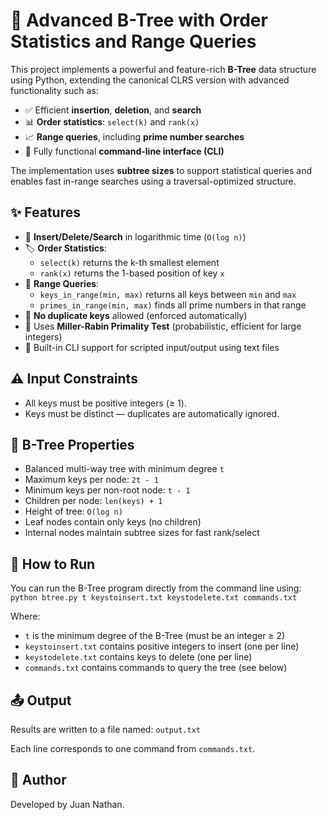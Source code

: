 # 🌳 Advanced B-Tree with Order Statistics and Range Queries

This project implements a powerful and feature-rich **B-Tree** data structure using Python, extending the canonical CLRS version with advanced functionality such as:

- ✅ Efficient **insertion**, **deletion**, and **search**
- 📊 **Order statistics**: `select(k)` and `rank(x)`
- 📈 **Range queries**, including **prime number searches**
- 🧩 Fully functional **command-line interface (CLI)**

The implementation uses **subtree sizes** to support statistical queries and enables fast in-range searches using a traversal-optimized structure.

## ✨ Features

- 🔄 **Insert/Delete/Search** in logarithmic time (`O(log n)`)
- 🏷️ **Order Statistics**:
  - `select(k)` returns the k-th smallest element
  - `rank(x)` returns the 1-based position of key `x`
- 📍 **Range Queries**:
  - `keys_in_range(min, max)` returns all keys between `min` and `max`
  - `primes_in_range(min, max)` finds all prime numbers in that range
- 🔐 **No duplicate keys** allowed (enforced automatically)
- 🧠 Uses **Miller-Rabin Primality Test** (probabilistic, efficient for large integers)
- 🧪 Built-in CLI support for scripted input/output using text files

## ⚠️ Input Constraints

- All keys must be positive integers (≥ 1).
- Keys must be distinct — duplicates are automatically ignored.

## 🧱 B-Tree Properties

- Balanced multi-way tree with minimum degree `t`
- Maximum keys per node: `2t - 1`
- Minimum keys per non-root node: `t - 1`
- Children per node: `len(keys) + 1`
- Height of tree: `O(log n)`
- Leaf nodes contain only keys (no children)
- Internal nodes maintain subtree sizes for fast rank/select

## 🚀 How to Run

You can run the B-Tree program directly from the command line using:
`python btree.py t keystoinsert.txt keystodelete.txt commands.txt`

Where:
- `t` is the minimum degree of the B-Tree (must be an integer ≥ 2)
- `keystoinsert.txt` contains positive integers to insert (one per line)
- `keystodelete.txt` contains keys to delete (one per line)
- `commands.txt` contains commands to query the tree (see below)

## 📤 Output

Results are written to a file named:
`output.txt`

Each line corresponds to one command from `commands.txt`.

## 👤 Author

Developed by Juan Nathan.



